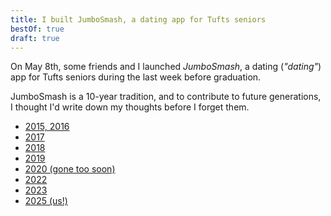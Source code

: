```yaml
---
title: I built JumboSmash, a dating app for Tufts seniors
bestOf: true
draft: true
---
```


On May 8th, some friends and I launched _JumboSmash_, a dating (_"dating"_) app for Tufts seniors during the last week before graduation.

JumboSmash is a 10-year tradition, and to contribute to future generations, I thought I'd write down my thoughts before I forget them.

- [2015, 2016](https://github.com/jumbosmash/tradition)
- [2017](https://blog.cwrichardkim.com/we-spent-a-year-building-a-dating-app-that-only-lasts-one-week-e6e1a10cedb3)
- [2018](https://bernsteinbear.com/blog/jumbosmash-a-technical-retrospective/)
- [2019](https://github.com/mgreenw/JumboSmash)
- [2020 (gone too soon)](https://www.facebook.com/jumbosmash2020)
- [2022](https://www.instagram.com/jumbosmash2022)
- [2023](https://www.instagram.com/jumbosmash2023)
- [2025 (us!)](https://instagram.com/jumbosmash25)
